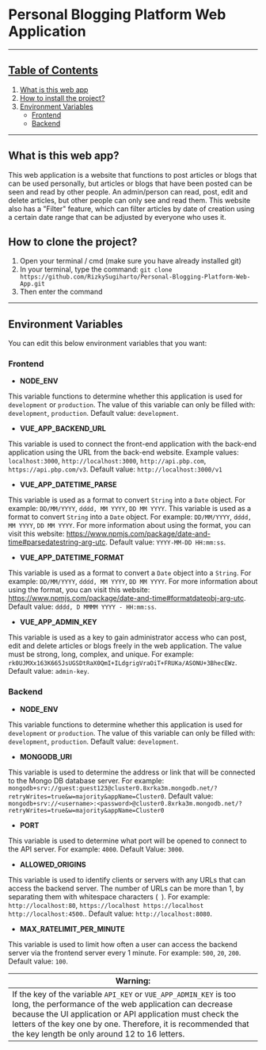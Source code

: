 # Personal Blogging Platform Web Application

---

## <u> Table of Contents </u>

1. [What is this web app](#what-is-this-web-app)
2. [How to install the project?](#how-to-clone-the-project)
3. [Environment Variables](#environment-variables)
    - [Frontend](#frontend)
    - [Backend](#backend)

---

## What is this web app?

This web application is a website that functions to post articles or blogs that can be used personally, but articles or blogs that have been posted can be seen and read by other people. An admin/person can read, post, edit and delete articles, but other people can only see and read them. This website also has a "Filter" feature, which can filter articles by date of creation using a certain date range that can be adjusted by everyone who uses it.

## How to clone the project?

1. Open your terminal / cmd (make sure you have already installed git)
2. In your terminal, type the command: `git clone https://github.com/RizkySugiharto/Personal-Blogging-Platform-Web-App.git`
3. Then enter the command

---

## Environment Variables

You can edit this below environment variables that you want:

### Frontend

- **NODE_ENV**

This variable functions to determine whether this application is used for `development` or `production`. The value of this variable can only be filled with: `development`, `production`. Default value: `development`.

- **VUE_APP_BACKEND_URL**

This variable is used to connect the front-end application with the back-end application using the URL from the back-end website. Example values: `localhost:3000`, `http://localhost:3000`, `http://api.pbp.com`, `https://api.pbp.com/v3`. Default value: `http://localhost:3000/v1`

- **VUE_APP_DATETIME_PARSE**

This variable is used as a format to convert `String` into a `Date` object. For example: `DD/MM/YYYY`, `dddd, MM YYYY`, `DD MM YYYY`. This variable is used as a format to convert `String` into a `Date` object. For example: `DD/MM/YYYY`, `dddd, MM YYYY`, `DD MM YYYY`. For more information about using the format, you can visit this website: <https://www.npmjs.com/package/date-and-time#parsedatestring-arg-utc>. Default value: `YYYY-MM-DD HH:mm:ss`.

- **VUE_APP_DATETIME_FORMAT**

This variable is used as a format to convert a `Date` object into a `String`. For example: `DD/MM/YYYY`, `dddd, MM YYYY`, `DD MM YYYY`. For more information about using the format, you can visit this website: <https://www.npmjs.com/package/date-and-time#formatdateobj-arg-utc>. Default value: `dddd, D MMMM YYYY - HH:mm:ss`.

- **VUE_APP_ADMIN_KEY**

This variable is used as a key to gain administrator access who can post, edit and delete articles or blogs freely in the web application. The value must be strong, long, complex, and unique. For example: `rk0UJMXx163K665JsUGSDtRaX0QmI+ILdgrigVraOiT+FRUKa/ASONU+3BhecEWz`. Default value: `admin-key`.

### Backend

- **NODE_ENV**

This variable functions to determine whether this application is used for `development` or `production`. The value of this variable can only be filled with: `development`, `production`. Default value: `development`.

- **MONGODB_URI**

This variable is used to determine the address or link that will be connected to the Mongo DB database server. For example: `mongodb+srv://guest:guest123@cluster0.8xrka3m.mongodb.net/?retryWrites=true&w=majority&appName=Cluster0`. Default value: `mongodb+srv://<username>:<password>@cluster0.8xrka3m.mongodb.net/?retryWrites=true&w=majority&appName=Cluster0`

- **PORT**

This variable is used to determine what port will be opened to connect to the API server. For example: `4000`. Default Value: `3000`.

- **ALLOWED_ORIGINS**

This variable is used to identify clients or servers with any URLs that can access the backend server. The number of URLs can be more than 1, by separating them with whitespace characters (` `). For example: `http://localhost:80`, `https://localhost https://localhost http://localhost:4500`.. Default value: `http://localhost:8080`.

- **MAX_RATELIMIT_PER_MINUTE**

This variable is used to limit how often a user can access the backend server via the frontend server every 1 minute. For example: `500`, `20`, `200`. Default value: `100`.

| Warning: |
| -------- |
| If the key of the variable `API_KEY` or `VUE_APP_ADMIN_KEY` is too long, the performance of the web application can decrease because the UI application or API application must check the letters of the key one by one. Therefore, it is recommended that the key length be only around 12 to 16 letters. |
